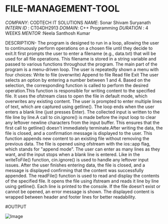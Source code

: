 # FILE-MANAGEMENT-TOOL
*COMPANY*: CODTECH IT SOLUTIONS
*NAME*: Sonar Shivam Suryanath
*INTERN ID* : CT04DH2913
*DOMAIN*: C++ Programming
*DURATION* : 4 WEEKS
*MENTOR* :Neela Santhosh Kumar


DESCRIPTION-
 The program is designed to run in a loop, allowing the user to continuously perform operations on a chosen file until they decide to exit.It first prompts the user to enter a filename (e.g., data.txt) that will be used for all file operations. This filename is stored in a string variable and passed to various functions throughout the program.
The main part of the program is a menu-driven loop. The user is repeatedly shown a menu with four choices:
Write to file (overwrite)
Append to file
Read file
Exit
The user selects an option by entering a number between 1 and 4. Based on the selection, the corresponding function is called to perform the desired operation.This function is responsible for writing content to the specified file. It uses the ofstream class to open the file in default mode, which overwrites any existing content. The user is prompted to enter multiple lines of text, which are captured using getline(). The loop ends when the user enters a blank line (just presses Enter). The collected input is written to the file line by line.A call to cin.ignore() is made before the input loop to clear any leftover newline characters from the input buffer. This ensures that the first call to getline() doesn't immediately terminate.After writing the data, the file is closed, and a confirmation message is displayed to the user.
This function appends new content to an existing file without removing the previous data. The file is opened using ofstream with the ios::app flag, which stands for "append mode". The user can enter as many lines as they want, and the input stops when a blank line is entered.
Like in the writeToFile() function, cin.ignore() is used to handle any leftover input issues. After the user finishes entering data, the file is closed, and a message is displayed confirming that the content was successfully appended.
The readFile() function is used to read and display the contents of the specified file. It opens the file using ifstream and reads it line by line using getline(). Each line is printed to the console. If the file doesn’t exist or cannot be opened, an error message is shown. The displayed content is wrapped between header and footer lines for better readability.

#OUTPUT

![Image](https://github.com/user-attachments/assets/056ca241-5190-4e3a-8f4b-7c4b0a03eb0c)



